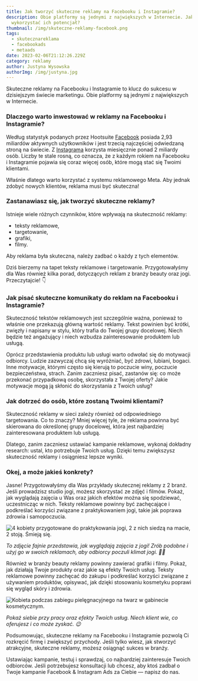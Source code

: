 ```yaml
---
title: Jak tworzyć skuteczne reklamy na Facebooku i Instagramie?
description: Obie platformy są jednymi z największych w Internecie. Jak
  wykorzystać ich potencjał?
thumbnail: /img/skuteczne-reklamy-facebook.png
tags:
  - skutecznareklama
  - facebookads
  - metaads
date: 2023-02-06T21:12:26.229Z
category: reklamy
author: Justyna Wysowska
authorImg: /img/justyna.jpg
---
```

Skuteczne reklamy na Facebooku i Instagramie to klucz do sukcesu w dzisiejszym świecie marketingu. Obie platformy są jednymi z największych w Internecie. 

### Dlaczego warto inwestować w reklamy na Facebooku i Instagramie?

Według statystyk podanych przez Hootsuite [Facebook](https://blog.hootsuite.com/facebook-statistics/#Facebook_usage_stats) posiada 2,93 miliardów aktywnych użytkowników i jest trzecią najczęściej odwiedzaną stroną na świecie. Z [Instagrama](http://targetowanie.) korzysta miesięcznie ponad 2 miliardy osób. Liczby te stale rosną, co oznacza, że z każdym rokiem na Facebooku i Instagramie pojawia się coraz więcej osób, które mogą stać się Twoimi klientami. 

Właśnie dlatego warto korzystać z systemu reklamowego Meta. Aby jednak zdobyć nowych klientów, reklama musi być skuteczna!

### Zastanawiasz się, jak tworzyć skuteczne reklamy?

Istnieje wiele różnych czynników, które wpływają na skuteczność reklamy:

* teksty reklamowe, 
* targetowanie,
* grafiki, 
* filmy.

Aby reklama była skuteczna, należy zadbać o każdy z tych elementów. 

Dziś bierzemy na tapet teksty reklamowe i targetowanie. Przygotowałyśmy dla Was również kilka porad, dotyczących reklam z branży beauty oraz jogi. Przeczytajcie! 👇

### Jak pisać skuteczne komunikaty do reklam na Facebooku i Instagramie?

Skuteczność tekstów reklamowych jest szczególnie ważna, ponieważ to właśnie one przekazują główną wartość reklamy. Tekst powinien być krótki, zwięzły i napisany w stylu, który trafia do Twojej grupy docelowej. Niech będzie też angażujący i niech wzbudza zainteresowanie produktem lub usługą.

Oprócz przedstawienia produktu lub usługi warto odwołać się do motywacji odbiorcy. Ludzie zazwyczaj chcą się wyróżniać, być zdrowi, lubiani, bogaci. Inne motywacje, którymi często się kierują to poczucie winy, poczucie bezpieczeństwa, strach. Zanim zaczniesz pisać, zastanów się: co może przekonać przypadkową osobę, skorzystała z Twojej oferty? Jakie motywacje mogą ją skłonić do skorzystania z Twoich usług?

### Jak dotrzeć do osób, które zostaną Twoimi klientami?

Skuteczność reklamy w sieci zależy również od odpowiedniego targetowania. Co to znaczy? Mniej więcej tyle, że reklama powinna być skierowana do określonej grupy docelowej, która jest najbardziej zainteresowana produktem lub usługą. 

Dlatego, zanim zaczniesz ustawiać kampanie reklamowe, wykonaj dokładny research: ustal, kto potrzebuje Twoich usług. Dzięki temu zwiększysz skuteczność reklamy i osiągniesz lepsze wyniki.

### Okej, a może jakieś konkrety?

Jasne! Przygotowałyśmy dla Was przykłady skutecznej reklamy z 2 branż. Jeśli prowadzisz studio jogi, możesz skorzystać ze zdjęć i filmów. Pokaż, jak wyglądają zajęcia u Was oraz jakich efektów można się spodziewać, uczestnicząc w nich. Teksty reklamowe powinny być zachęcające i podkreślać korzyści związane z praktykowaniem jogi, takie jak poprawa zdrowia i samopoczucia.

![4 kobiety przygotowane do praktykowania jogi, 2 z nich siedzą na macie, 2 stoją. Śmieją się.](https://lh4.googleusercontent.com/TuLk6K2gXhMcxpHytXQuL93IWqHSmonYNYpEfaaA_fx6OSA4LLgOFdidcxOjHN4z5b6PxOAB_85QNF-nz9NGa4NDAq9A1XYVVqIMHLNfOh84_KxOJddxx4LDQsesKnj4-gKjjw_5uYt6hcaKxhwiHyE "Kampanie reklamowe dla jogi")

*To zdjęcie fajnie przedstawia, jak wyglądają zajęcia z jogi! Zrób podobne i użyj go w swoich reklamach, aby odbiorcy poczuli klimat jogi. 🧘‍♂️*

Również w branży beauty reklamy powinny zawierać grafiki i filmy. Pokaż, jak działają Twoje produkty oraz jakie są efekty Twoich usług. Teksty reklamowe powinny zachęcać do zakupu i podkreślać korzyści związane z używaniem produktów, opisywać, jak dzięki stosowaniu kosmetyku poprawi się wygląd skóry i zdrowia. 

![Kobieta podczas zabiegu pielęgnacyjnego na twarz w gabinecie kosmetycznym.](https://lh6.googleusercontent.com/S-GGSRv9IC_nWXRkHGSnthakN3Foj2zXN7m4Xm40t9sPiA8KlSp1HxNKJt2uE4Z4-jLY2xPxvNI4fvbyM3hl31YqLcIhQIzXhFm46TL4TUuxLbnWWRDRlksLpnjGJWPqxLXAYXGGl3IDGrWisqX6rvs "Kampanie reklamowe dla branży beauty")

*Pokaż siebie przy pracy oraz efekty Twoich usług. Niech klient wie, co oferujesz i co może zyskać. 😉*

Podsumowując, skuteczne reklamy na Facebooku i Instagramie pozwolą Ci rozkręcić firmę i zwiększyć przychody. Jeśli tylko wiesz, jak stworzyć atrakcyjne, skuteczne reklamy, możesz osiągnąć sukces w branży. 

Ustawiając kampanie, testuj i sprawdzaj, co najbardziej zainteresuje Twoich odbiorców. Jeśli potrzebujesz konsultacji lub chcesz, aby ktoś zadbał o Twoje kampanie Facebook & Instagram Ads za Ciebie — napisz do nas.